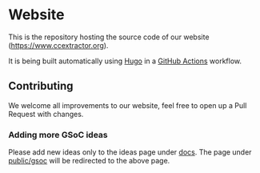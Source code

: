 # Website

This is the repository hosting the source code of our website (https://www.ccextractor.org).

It is being built automatically using [Hugo](https://gohugo.io/) in a [GitHub Actions](https://docs.github.com/en/actions) workflow. 

## Contributing

We welcome all improvements to our website, feel free to open up a Pull Request with changes.

### Adding more GSoC ideas
Please add new ideas only to the ideas page under [docs](content/docs/ideas_page_for_summer_of_code_2021.md). The page under [public/gsoc](content/public/gsoc/ideas_page_for_summer_of_code_2021.md) will be redirected to the above page.
